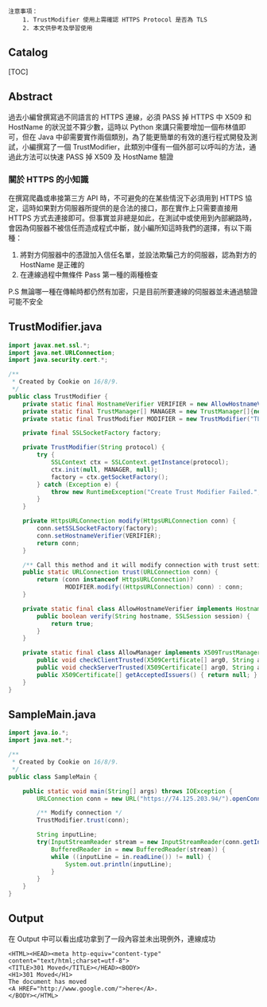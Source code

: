 <!--How to Use Java to Make an HTTPS Connection without Authentication-->

```
注意事項：
	1. TrustModifier 使用上需確認 HTTPS Protocol 是否為 TLS
	2. 本文供參考及學習使用
```

## Catalog

[TOC]

## Abstract

過去小編曾撰寫過不同語言的 HTTPS 連線，必須 PASS 掉 HTTPS 中 X509 和 HostName 的狀況並不算少數，這時以 Python 來講只需要增加一個布林值即可，但在 Java 中卻需要實作兩個類別，為了能更簡單的有效的進行程式開發及測試，小編撰寫了一個 TrustModifier，此類別中僅有一個外部可以呼叫的方法，通過此方法可以快速 PASS 掉 X509 及 HostName 驗證

<h3>關於 HTTPS 的小知識</h3>

在撰寫爬蟲或串接第三方 API 時，不可避免的在某些情況下必須用到 HTTPS 協定，這時如果對方伺服器所提供的是合法的接口，那在實作上只需要直接用 HTTPS 方式去連接即可。但事實並非總是如此，在測試中或使用到內部網路時，會因為伺服器不被信任而造成程式中斷，就小編所知這時我們的選擇，有以下兩種：

1. 將對方伺服器中的憑證加入信任名單，並設法欺騙己方的伺服器，認為對方的 HostName 是正確的
2. 在連線過程中無條件 Pass 第一種的兩種檢查

P.S 無論哪一種在傳輸時都仍然有加密，只是目前所要連線的伺服器並未通過驗證可能不安全

## TrustModifier.java

```java
import javax.net.ssl.*;
import java.net.URLConnection;
import java.security.cert.*;

/**
 * Created by Cookie on 16/8/9.
 */
public class TrustModifier {
    private static final HostnameVerifier VERIFIER = new AllowHostnameVerifier();
    private static final TrustManager[] MANAGER = new TrustManager[]{new AllowManager()};
    private static final TrustModifier MODIFIER = new TrustModifier("TLS");

    private final SSLSocketFactory factory;

    private TrustModifier(String protocol) {
        try {
            SSLContext ctx = SSLContext.getInstance(protocol);
            ctx.init(null, MANAGER, null);
            factory = ctx.getSocketFactory();
        } catch (Exception e) {
            throw new RuntimeException("Create Trust Modifier Failed.", e);
        }
    }

    private HttpsURLConnection modify(HttpsURLConnection conn) {
        conn.setSSLSocketFactory(factory);
        conn.setHostnameVerifier(VERIFIER);
        return conn;
    }

    /** Call this method and it will modify connection with trust settings. */
    public static URLConnection trust(URLConnection conn) {
        return (conn instanceof HttpsURLConnection)?
                MODIFIER.modify((HttpsURLConnection) conn) : conn;
    }

    private static final class AllowHostnameVerifier implements HostnameVerifier {
        public boolean verify(String hostname, SSLSession session) {
            return true;
        }
    }

    private static final class AllowManager implements X509TrustManager {
        public void checkClientTrusted(X509Certificate[] arg0, String arg1) {}
        public void checkServerTrusted(X509Certificate[] arg0, String arg1) {}
        public X509Certificate[] getAcceptedIssuers() { return null; }
    }
}
```

## SampleMain.java

```java
import java.io.*;
import java.net.*;

/**
 * Created by Cookie on 16/8/9.
 */
public class SampleMain {

    public static void main(String[] args) throws IOException {
        URLConnection conn = new URL("https://74.125.203.94/").openConnection();

        /** Modify connection */
        TrustModifier.trust(conn);

        String inputLine;
        try(InputStreamReader stream = new InputStreamReader(conn.getInputStream());
            BufferedReader in = new BufferedReader(stream)) {
            while ((inputLine = in.readLine()) != null) {
                System.out.println(inputLine);
            }
        }
    }
}
```

## Output

在 Output 中可以看出成功拿到了一段內容並未出現例外，連線成功

```
<HTML><HEAD><meta http-equiv="content-type" content="text/html;charset=utf-8">
<TITLE>301 Moved</TITLE></HEAD><BODY>
<H1>301 Moved</H1>
The document has moved
<A HREF="http://www.google.com/">here</A>.
</BODY></HTML>
```